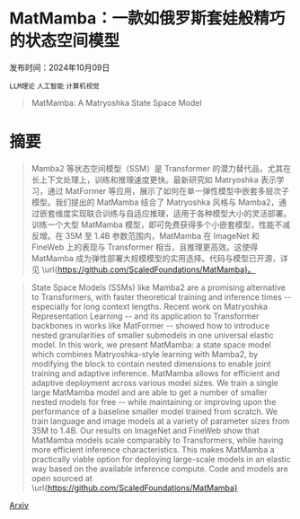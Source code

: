 # MatMamba：一款如俄罗斯套娃般精巧的状态空间模型

发布时间：2024年10月09日

`LLM理论` `人工智能` `计算机视觉`

> MatMamba: A Matryoshka State Space Model

# 摘要

> Mamba2 等状态空间模型（SSM）是 Transformer 的潜力替代品，尤其在长上下文处理上，训练和推理速度更快。最新研究如 Matryoshka 表示学习，通过 MatFormer 等应用，展示了如何在单一弹性模型中嵌套多层次子模型。我们提出的 MatMamba 结合了 Matryoshka 风格与 Mamba2，通过嵌套维度实现联合训练与自适应推理，适用于各种模型大小的灵活部署。训练一个大型 MatMamba 模型，即可免费获得多个小嵌套模型，性能不减反增。在 35M 至 1.4B 参数范围内，MatMamba 在 ImageNet 和 FineWeb 上的表现与 Transformer 相当，且推理更高效。这使得 MatMamba 成为弹性部署大规模模型的实用选择。代码与模型已开源，详见 \url{https://github.com/ScaledFoundations/MatMamba}。

> State Space Models (SSMs) like Mamba2 are a promising alternative to Transformers, with faster theoretical training and inference times -- especially for long context lengths. Recent work on Matryoshka Representation Learning -- and its application to Transformer backbones in works like MatFormer -- showed how to introduce nested granularities of smaller submodels in one universal elastic model. In this work, we present MatMamba: a state space model which combines Matryoshka-style learning with Mamba2, by modifying the block to contain nested dimensions to enable joint training and adaptive inference. MatMamba allows for efficient and adaptive deployment across various model sizes. We train a single large MatMamba model and are able to get a number of smaller nested models for free -- while maintaining or improving upon the performance of a baseline smaller model trained from scratch. We train language and image models at a variety of parameter sizes from 35M to 1.4B. Our results on ImageNet and FineWeb show that MatMamba models scale comparably to Transformers, while having more efficient inference characteristics. This makes MatMamba a practically viable option for deploying large-scale models in an elastic way based on the available inference compute. Code and models are open sourced at \url{https://github.com/ScaledFoundations/MatMamba}

[Arxiv](https://arxiv.org/abs/2410.06718)